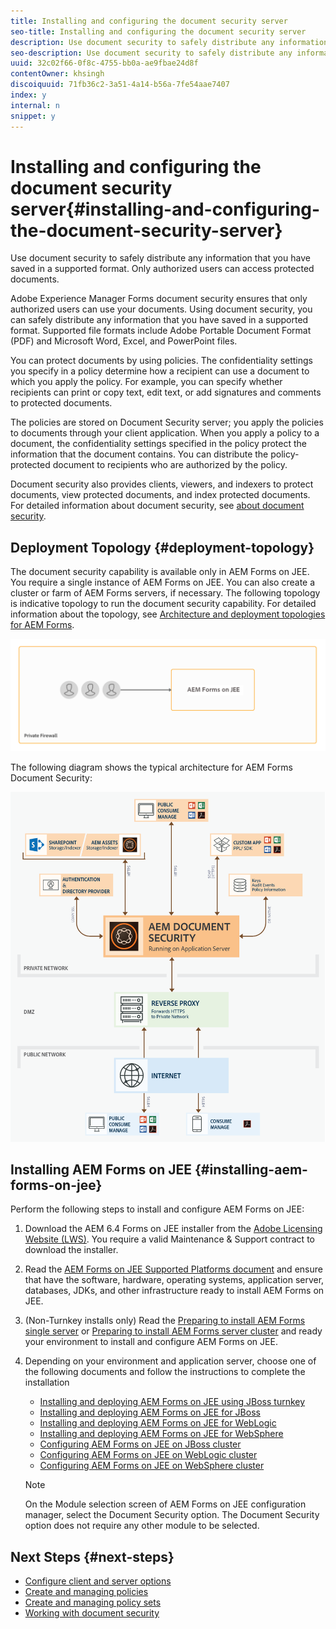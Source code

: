 ```yaml
---
title: Installing and configuring the document security server
seo-title: Installing and configuring the document security server
description: Use document security to safely distribute any information that you have saved in a supported format. Only authorized users can access protected documents. 
seo-description: Use document security to safely distribute any information that you have saved in a supported format. Only authorized users can access protected documents. 
uuid: 32c02f66-0f8c-4755-bb0a-ae9fbae24d8f
contentOwner: khsingh
discoiquuid: 71fb36c2-3a51-4a14-b56a-7fe54aae7407
index: y
internal: n
snippet: y
---
```


# Installing and configuring the document security server{#installing-and-configuring-the-document-security-server}

Use document security to safely distribute any information that you have saved in a supported format. Only authorized users can access protected documents. 

Adobe Experience Manager Forms document security ensures that only authorized users can use your documents. Using document security, you can safely distribute any information that you have saved in a supported format. Supported file formats include Adobe Portable Document Format (PDF) and Microsoft Word, Excel, and PowerPoint files.

You can protect documents by using policies. The confidentiality settings you specify in a policy determine how a recipient can use a document to which you apply the policy. For example, you can specify whether recipients can print or copy text, edit text, or add signatures and comments to protected documents.

The policies are stored on Document Security server; you apply the policies to documents through your client application. When you apply a policy to a document, the confidentiality settings specified in the policy protect the information that the document contains. You can distribute the policy-protected document to recipients who are authorized by the policy.

Document security also provides clients, viewers, and indexers to protect documents, view protected documents, and index protected documents. For detailed information about document security, see [about document security](../../forms/using/admin-help/document-security.md).

## Deployment Topology  {#deployment-topology}

The document security capability is available only in AEM Forms on JEE. You require a single instance of AEM Forms on JEE. You can also create a cluster or farm of AEM Forms servers, if necessary. The following topology is indicative topology to run the document security capability. For detailed information about the topology, see [Architecture and deployment topologies for AEM Forms](https://chl-author-preview.corp.adobe.com/content/help/en/experience-manager/6-4/forms/using/aem-forms-architecture-deployment.html).

![](assets/document-security-server_topology.png)

The following diagram shows the typical architecture for AEM Forms Document Security:

![](assets/document-security-typical-environment.png) 

## Installing AEM Forms on JEE {#installing-aem-forms-on-jee}

Perform the following steps to install and configure AEM Forms on JEE:

1. Download the AEM 6.4 Forms on JEE installer from the [Adobe Licensing Website (LWS)](http://licensing.adobe.com/). You require a valid Maintenance & Support contract to download the installer.
1. Read the [AEM Forms on JEE Supported Platforms document](../../forms/using/AEM-forms-JEE-supported-platforms.md) and ensure that have the software, hardware, operating systems, application server, databases, JDKs, and other infrastructure ready to install AEM Forms on JEE.
1. (Non-Turnkey installs only) Read the [Preparing to install AEM Forms single server](http://www.adobe.com/go/learn_aemforms_prepareInstallsingle_64) or [Preparing to install AEM Forms server cluster](http://www.adobe.com/go/learn_aemforms_prepareInstallcluster_64) and ready your environment to install and configure AEM Forms on JEE.
1. Depending on your environment and application server, choose one of the following documents and follow the instructions to complete the installation

    * [Installing and deploying AEM Forms on JEE using JBoss turnkey](http://www.adobe.com/go/learn_aemforms_installTurnkey_64)
    * [Installing and deploying AEM Forms on JEE for JBoss](http://www.adobe.com/go/learn_aemforms_installJBoss_64)
    * [Installing and deploying AEM Forms on JEE for WebLogic](http://www.adobe.com/go/learn_aemforms_installWebLogic_64)
    * [Installing and deploying AEM Forms on JEE for WebSphere](http://www.adobe.com/go/learn_aemforms_installWebSphere_64)
    * [Configuring AEM Forms on JEE on JBoss cluster](http://www.adobe.com/go/learn_aemforms_clusterJBoss_64)
    * [Configuring AEM Forms on JEE on WebLogic cluster](http://www.adobe.com/go/learn_aemforms_clusterWebLogic_64)
    * [Configuring AEM Forms on JEE on WebSphere cluster](http://www.adobe.com/go/learn_aemforms_clusterWebSphere_64)

   >[!NOTE]
   >
   >On the Module selection screen of AEM Forms on JEE configuration manager, select the Document Security option. The Document Security option does not require any other module to be selected.

   <!--
   Comment Type: draft

   <li>Step text</li>
   -->

## Next Steps {#next-steps}

* [Configure client and server options](https://chl-author-preview.corp.adobe.com/content/help/en/experience-manager/6-4/forms/using/admin-help/configuring-client-server-options.html)
* [Create and managing policies](https://chl-author-preview.corp.adobe.com/content/help/en/experience-manager/6-4/forms/using/admin-help/creating-policies.html)
* [Create and managing policy sets](https://chl-author-preview.corp.adobe.com/content/help/en/experience-manager/6-4/forms/using/admin-help/creating-policy-sets.html)
* [Working with document security](/forms/using/admin-help/topics)

